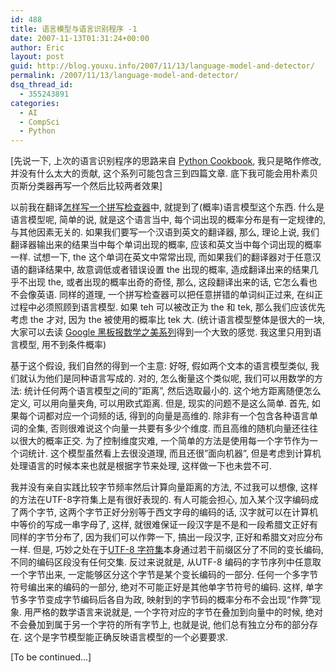 ```yaml
---
id: 488
title: 语言模型与语言识别程序 -1
date: 2007-11-13T01:31:24+00:00
author: Eric
layout: post
guid: http://blog.youxu.info/2007/11/13/language-model-and-detector/
permalink: /2007/11/13/language-model-and-detector/
dsq_thread_id:
  - 355243891
categories:
  - AI
  - CompSci
  - Python
---
```

[先说一下, 上次的语言识别程序的思路来自 [Python Cookbook](http://aspn.activestate.com/ASPN/Python/Cookbook/), 我只是略作修改, 并没有什么太大的贡献, 这个系列可能包含三到四篇文章. 底下我可能会用朴素贝页斯分类器再写一个然后比较两者效果]

以前我在翻译[怎样写一个拼写检查器](http://blog.youxu.info/spell-correct.html)中, 就提到了(概率)语言模型这个东西. 什么是语言模型呢, 简单的说, 就是这个语言当中, 每个词出现的概率分布是有一定规律的, 与其他因素无关的. 如果我们要写一个汉语到英文的翻译器, 那么, 理论上说, 我们翻译器输出来的结果当中每个单词出现的概率, 应该和英文当中每个词出现的概率一样. 试想一下, the 这个单词在英文中常常出现, 而如果我们的翻译器对于任意汉语的翻译结果中, 故意调低或者错误设置 the 出现的概率, 造成翻译出来的结果几乎不出现 the, 或者出现的概率出奇的奇怪, 那么, 这段翻译出来的话, 它怎么看也不会像英语. 同样的道理, 一个拼写检查器可以把任意拼错的单词纠正过来, 在纠正过程中必须照顾到语言模型. 如果 teh 可以被改正为 the 和 tek, 那么我们应该优先考虑 the 才对, 因为 the 被使用的概率比 tek 大. (统计语言模型整体是很大的一块, 大家可以去读 [Google 黑板报数学之美系列](http://www.googlechinablog.com/2006/04/blog-post.html)得到一个大致的感觉. 我这里只用到语言模型, 用不到条件概率)

基于这个假设, 我们自然的得到一个主意: 好呀, 假如两个文本的语言模型类似, 我们就认为他们是同种语言写成的. 对的, 怎么衡量这个类似呢, 我们可以用数学的方法: 统计任何两个语言模型之间的&#8221;距离&#8221;, 然后选取最小的. 这个地方距离随便怎么定义, 可以用向量夹角, 可以用欧式距离. 但是, 现实的问题不是这么简单. 首先, 如果每个词都对应一个词频的话, 得到的向量是高维的. 除非有一个包含各种语言单词的全集, 否则很难说这个向量一共要有多少个维度. 而且高维的随机向量还往往以很大的概率正交. 为了控制维度灾难, 一个简单的方法是使用每一个字节作为一个词统计. 这个模型虽然看上去很没道理, 而且还很&#8221;面向机器&#8221;, 但是考虑到计算机处理语言的时候本来也就是根据字节来处理, 这样做一下也未尝不可.

我并没有亲自实践比较字节频率然后计算向量距离的方法, 不过我可以想像, 这样的方法在UTF-8字符集上是有很好表现的. 有人可能会担心, 加入某个汉字编码成了两个字节, 这两个字节正好分别等于西文字母的编码的话, 汉字就可以在计算机中等价的写成一串字母了, 这样, 就很难保证一段汉字是不是和一段希腊文正好有同样的字节分布了, 因为我们可以作弊一下, 搞出一段汉字, 正好和希腊文对应分布一样. 但是, 巧妙之处在于[UTF-8 字符集](http://en.wikipedia.org/wiki/UTF-8)本身通过若干前缀区分了不同的变长编码, 不同的编码区段没有任何交集. 反过来说就是, 从UTF-8 编码的字节序列中任意取一个字节出来, 一定能够区分这个字节是某个变长编码的一部分. 任何一个多字节符号编出来的编码的一部分, 绝对不可能正好是其他单字节符号的编码. 这样, 单字节多字节变成字节编码后各自为政, 映射到的字节码的概率分布不会出现“作弊”现象. 用严格的数学语言来说就是, 一个字符对应的字节在叠加到向量中的时候, 绝对不会叠加到属于另一个字符的所有字节上, 也就是说, 他们总有独立分布的部分存在. 这个是字节模型能正确反映语言模型的一个必要要求.

[To be continued&#8230;]